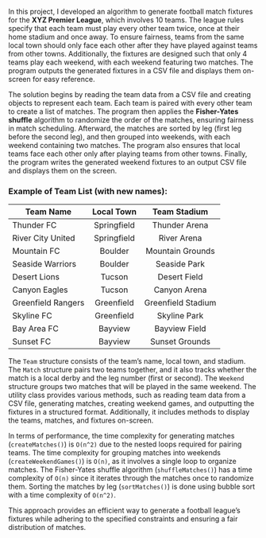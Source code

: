 In this project, I developed an algorithm to generate football match fixtures for the **XYZ Premier League**, which involves 10 teams. The league rules specify that each team must play every other team twice, once at their home stadium and once away. To ensure fairness, teams from the same local town should only face each other after they have played against teams from other towns. Additionally, the fixtures are designed such that only 4 teams play each weekend, with each weekend featuring two matches. The program outputs the generated fixtures in a CSV file and displays them on-screen for easy reference.

The solution begins by reading the team data from a CSV file and creating objects to represent each team. Each team is paired with every other team to create a list of matches. The program then applies the **Fisher-Yates shuffle** algorithm to randomize the order of the matches, ensuring fairness in match scheduling. Afterward, the matches are sorted by leg (first leg before the second leg), and then grouped into weekends, with each weekend containing two matches. The program also ensures that local teams face each other only after playing teams from other towns. Finally, the program writes the generated weekend fixtures to an output CSV file and displays them on the screen.

### Example of Team List (with new names):

| Team Name           | Local Town | Team Stadium  |
| ------------------ |:----------:|:-------------:|
| Thunder FC          | Springfield | Thunder Arena |
| River City United   | Springfield | River Arena   |
| Mountain FC         | Boulder    | Mountain Grounds |
| Seaside Warriors    | Boulder    | Seaside Park  |
| Desert Lions        | Tucson     | Desert Field  |
| Canyon Eagles       | Tucson     | Canyon Arena  |
| Greenfield Rangers  | Greenfield | Greenfield Stadium |
| Skyline FC          | Greenfield | Skyline Park  |
| Bay Area FC         | Bayview    | Bayview Field |
| Sunset FC           | Bayview    | Sunset Grounds |

The `Team` structure consists of the team’s name, local town, and stadium. The `Match` structure pairs two teams together, and it also tracks whether the match is a local derby and the leg number (first or second). The `Weekend` structure groups two matches that will be played in the same weekend. The utility class provides various methods, such as reading team data from a CSV file, generating matches, creating weekend games, and outputting the fixtures in a structured format. Additionally, it includes methods to display the teams, matches, and fixtures on-screen.

In terms of performance, the time complexity for generating matches (`createMatches()`) is `O(n^2)` due to the nested loops required for pairing teams. The time complexity for grouping matches into weekends (`createWeekendGames()`) is `O(n)`, as it involves a single loop to organize matches. The Fisher-Yates shuffle algorithm (`shuffleMatches()`) has a time complexity of `O(n)` since it iterates through the matches once to randomize them. Sorting the matches by leg (`sortMatches()`) is done using bubble sort with a time complexity of `O(n^2)`.

This approach provides an efficient way to generate a football league’s fixtures while adhering to the specified constraints and ensuring a fair distribution of matches.
